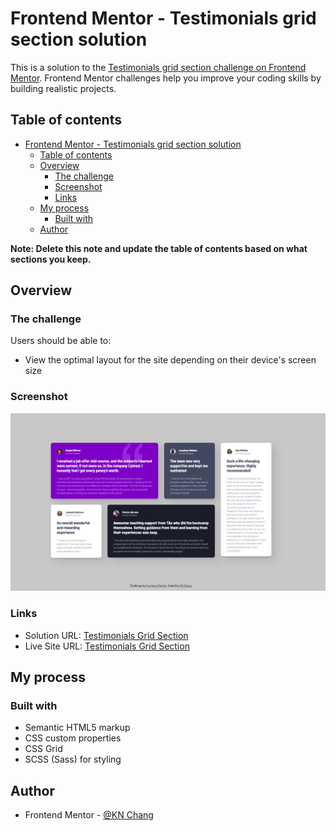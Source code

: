# Frontend Mentor - Testimonials grid section solution

This is a solution to the [Testimonials grid section challenge on Frontend Mentor](https://www.frontendmentor.io/challenges/testimonials-grid-section-Nnw6J7Un7). Frontend Mentor challenges help you improve your coding skills by building realistic projects.

## Table of contents

- [Frontend Mentor - Testimonials grid section solution](#frontend-mentor---testimonials-grid-section-solution)
  - [Table of contents](#table-of-contents)
  - [Overview](#overview)
    - [The challenge](#the-challenge)
    - [Screenshot](#screenshot)
    - [Links](#links)
  - [My process](#my-process)
    - [Built with](#built-with)
  - [Author](#author)

**Note: Delete this note and update the table of contents based on what sections you keep.**

## Overview

### The challenge

Users should be able to:

- View the optimal layout for the site depending on their device's screen size

### Screenshot

![Testimonials Grid Section Screenshot](./images/Testimonials-screenshot.png)

### Links

- Solution URL: [Testimonials Grid Section](https://www.frontendmentor.io/solutions/testimonials-grid-section-scss-grid-XUlL59kqNb)
- Live Site URL: [Testimonials Grid Section](https://kaiens-lab.github.io/frontend-mentor-solutions/07-testimonioals-grid-section/)

## My process

### Built with

- Semantic HTML5 markup
- CSS custom properties
- CSS Grid
- SCSS (Sass) for styling

## Author

- Frontend Mentor - [@KN Chang](https://www.frontendmentor.io/profile/yourusername)
